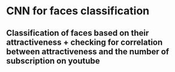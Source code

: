 # CNN for faces classification
## Classification of faces based on their attractiveness + checking for correlation between attractiveness and the number of subscription on youtube


